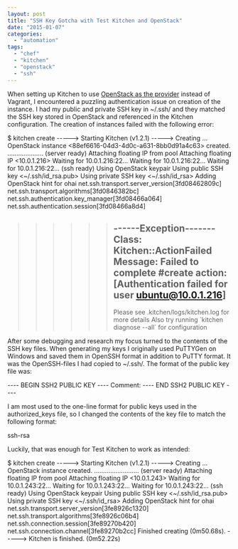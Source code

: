 ```yaml
---
layout: post
title: "SSH Key Gotcha with Test Kitchen and OpenStack"
date: "2015-01-07"
categories: 
  - "automation"
tags: 
  - "chef"
  - "kitchen"
  - "openstack"
  - "ssh"
---
```


When setting up Kitchen to use [OpenStack as the provider](https://github.com/test-kitchen/kitchen-openstack "Kitchen-OpenStack plugin at Github") instead of Vagrant, I encountered a puzzling authentication issue on creation of the instance. I had my public and private SSH key in ~/.ssh/ and they matched the SSH key stored in OpenStack and referenced in the Kitchen configuration. The creation of instances failed with the following error:

$ kitchen create
-----> Starting Kitchen (v1.2.1)
-----> Creating <default-ubuntu-1404>...
 OpenStack instance <88ef6616-04d3-4d0c-a631-8bb0d91a4c63> created.
....................
(server ready)
 Attaching floating IP from <public> pool
 Attaching floating IP <10.0.1.216>
 Waiting for 10.0.1.216:22...
 Waiting for 10.0.1.216:22...
 Waiting for 10.0.1.216:22...
 (ssh ready)
 Using OpenStack keypair <arnes>
 Using public SSH key <~/.ssh/id\_rsa.pub>
 Using private SSH key <~/.ssh/id\_rsa>
 Adding OpenStack hint for ohai
net.ssh.transport.server\_version\[3fd08462809c\]
net.ssh.transport.algorithms\[3fd0846382bc\]
net.ssh.authentication.key\_manager\[3fd08466a064\]
net.ssh.authentication.session\[3fd08466a8d4\]
>>>>>> ------Exception-------
>>>>>> Class: Kitchen::ActionFailed
>>>>>> Message: Failed to complete #create action: \[Authentication failed for user ubuntu@10.0.1.216\]
>>>>>> ----------------------
>>>>>> Please see .kitchen/logs/kitchen.log for more details
>>>>>> Also try running \`kitchen diagnose --all\` for configuration

After some debugging and research my focus turned to the contents of the SSH key files. When generating my keys I originally used PuTTYGen on Windows and saved them in OpenSSH format in addition to PuTTY format. It was the OpenSSH-files I had copied to ~/.ssh/. The format of the public key file was:

\---- BEGIN SSH2 PUBLIC KEY ----
Comment: <Comment>
<SSH-key-string>
---- END SSH2 PUBLIC KEY ----

I am most used to the one-line format for public keys used in the authorized\_keys file, so I changed the contents of the key file to match the following format:

ssh-rsa <SSH-key-string> <Comment>

Luckily, that was enough for Test Kitchen to work as intended:

$ kitchen create
-----> Starting Kitchen (v1.2.1)
-----> Creating <default-ubuntu-1404>...
 OpenStack instance <c08688f6-a754-4f43-a365-898a38fc06f8> created.
.........................
(server ready)
 Attaching floating IP from <public> pool
 Attaching floating IP <10.0.1.243>
 Waiting for 10.0.1.243:22...
 Waiting for 10.0.1.243:22...
 Waiting for 10.0.1.243:22...
 (ssh ready)
 Using OpenStack keypair <arnes>
 Using public SSH key <~/.ssh/id\_rsa.pub>
 Using private SSH key <~/.ssh/id\_rsa>
 Adding OpenStack hint for ohai
net.ssh.transport.server\_version\[3fe8926c1320\]
net.ssh.transport.algorithms\[3fe8926c06b4\]
net.ssh.connection.session\[3fe89270b420\]
net.ssh.connection.channel\[3fe89270b2cc\]
Finished creating <default-ubuntu-1404> (0m50.68s).
-----> Kitchen is finished. (0m52.22s)
